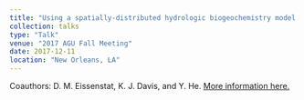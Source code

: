 ```yaml
---
title: "Using a spatially-distributed hydrologic biogeochemistry model with nitrogen transport to study the spatial variation of carbon stocks and fluxes in a Critical Zone Observatory"
collection: talks
type: "Talk"
venue: "2017 AGU Fall Meeting"
date: 2017-12-11
location: "New Orleans, LA"
---
```


Coauthors: D. M. Eissenstat, K. J. Davis, and Y. He. [More information here.](https://agu.confex.com/agu/fm17/meetingapp.cgi/Paper/281167)
